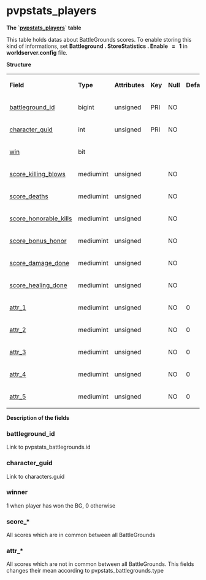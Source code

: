 # pvpstats\_players


**The \`[pvpstats\_players](http://collab.kpsn.org/pages/createpage.action?spaceKey=tc&title=pvpstats_battlegrounds&linkCreation=true&fromPageId=331580)\` table**

This table holds datas about BattleGrounds scores. To enable storing this kind of informations, set **Battleground . StoreStatistics . Enable   =   1** in **worldserver.config** file.

**Structure**

<table>
<colgroup>
<col width="12%" />
<col width="12%" />
<col width="12%" />
<col width="12%" />
<col width="12%" />
<col width="12%" />
<col width="12%" />
<col width="12%" />
</colgroup>
<tbody>
<tr class="odd">
<td><p><strong>Field</strong></p></td>
<td><p><strong>Type</strong></p></td>
<td><p><strong>Attributes</strong></p></td>
<td><p><strong>Key</strong></p></td>
<td><p><strong>Null</strong></p></td>
<td><p><strong>Default</strong></p></td>
<td><p><strong>Extra</strong></p></td>
<td><p><strong>Comment</strong></p></td>
</tr>
<tr class="even">
<td><p><a href="#battleground_id">battleground_id</a></p></td>
<td><p>bigint</p></td>
<td><p>unsigned</p></td>
<td><p>PRI</p></td>
<td><p>NO</p></td>
<td><p> </p></td>
<td><p> </p></td>
<td><p> </p></td>
</tr>
<tr class="odd">
<td><p><a href="#character_guid">character_guid</a></p></td>
<td><p>int</p></td>
<td><p>unsigned</p></td>
<td><p>PRI</p></td>
<td><p>NO</p></td>
<td><p> </p></td>
<td><p> </p></td>
<td><p> </p></td>
</tr>
<tr class="even">
<td><p><a href="#win">win</a></p></td>
<td><p>bit</p></td>
<td> </td>
<td> </td>
<td> </td>
<td> </td>
<td> </td>
<td> </td>
</tr>
<tr class="odd">
<td><p><a href="#score_*">score_killing_blows</a></p></td>
<td>mediumint</td>
<td><p>unsigned</p></td>
<td><p> </p></td>
<td><p>NO</p></td>
<td><p> </p></td>
<td><p> </p></td>
<td><p> </p></td>
</tr>
<tr class="even">
<td><p><a href="#score_*">score_deaths</a></p></td>
<td>mediumint</td>
<td><p>unsigned</p></td>
<td><p> </p></td>
<td><p>NO</p></td>
<td><p> </p></td>
<td><p> </p></td>
<td><p> </p></td>
</tr>
<tr class="odd">
<td><p><a href="#score_*">score_honorable_kills</a></p></td>
<td><p>mediumint</p></td>
<td><p>unsigned</p></td>
<td><p> </p></td>
<td><p>NO</p></td>
<td><p> </p></td>
<td><p> </p></td>
<td><p> </p></td>
</tr>
<tr class="even">
<td><p><a href="#score_*">score_bonus_honor</a></p></td>
<td><p>mediumint</p></td>
<td><p>unsigned</p></td>
<td> </td>
<td><p>NO</p></td>
<td> </td>
<td> </td>
<td> </td>
</tr>
<tr class="odd">
<td><p><a href="#score_*">score_damage_done</a></p></td>
<td>mediumint</td>
<td><p>unsigned</p></td>
<td> </td>
<td><p>NO</p></td>
<td> </td>
<td> </td>
<td> </td>
</tr>
<tr class="even">
<td><p><a href="#score_*">score_healing_done</a></p></td>
<td><p>mediumint</p></td>
<td><p>unsigned</p></td>
<td> </td>
<td><p>NO</p></td>
<td> </td>
<td> </td>
<td> </td>
</tr>
<tr class="odd">
<td><p><a href="#attr_*">attr_1</a></p></td>
<td><p>mediumint</p></td>
<td><p>unsigned</p></td>
<td> </td>
<td><p>NO</p></td>
<td>0</td>
<td> </td>
<td> </td>
</tr>
<tr class="even">
<td><p><a href="#attr_*">attr_2</a></p></td>
<td><p>mediumint</p></td>
<td><p>unsigned</p></td>
<td> </td>
<td><p>NO</p></td>
<td>0</td>
<td> </td>
<td> </td>
</tr>
<tr class="odd">
<td><p><a href="#attr_*">attr_3</a></p></td>
<td><p>mediumint</p></td>
<td><p>unsigned</p></td>
<td> </td>
<td><p>NO</p></td>
<td>0</td>
<td> </td>
<td> </td>
</tr>
<tr class="even">
<td><p><a href="#attr_*">attr_4</a></p></td>
<td>mediumint</td>
<td><p>unsigned</p></td>
<td> </td>
<td><p>NO</p></td>
<td>0</td>
<td> </td>
<td> </td>
</tr>
<tr class="odd">
<td><p><a href="#attr_*">attr_5</a></p></td>
<td><p>mediumint</p></td>
<td><p>unsigned</p></td>
<td> </td>
<td><p>NO</p></td>
<td>0</td>
<td> </td>
<td> </td>
</tr>
</tbody>
</table>

**Description of the fields**

### battleground\_id

Link to pvpstats\_battlegrounds.id

### character\_guid

Link to characters.guid

### winner

1 when player has won the BG, 0 otherwise

### score\_\*

All scores which are in common between all BattleGrounds

### attr\_\*

All scores which are not in common between all BattleGrounds. This fields changes their mean according to pvpstats\_battlegrounds.type

 
